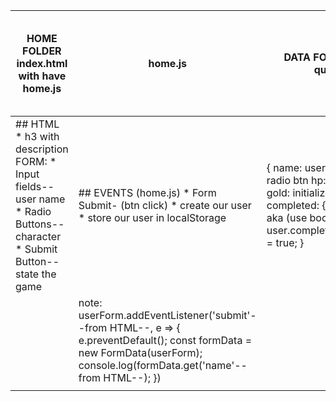 | HOME FOLDER index.html with have home.js                                                                                     | home.js                                                                                                                                                                        | DATA FOLDER data-quest.js                                                                                                                                             | QUEST FOLDER index.html quest.js | MAP FOLDER index.html map.js import quest-data in map.js           | INDIVIDUAL  QUEST  PAGE(QUEST DETAIL PAGE) ** this has 3 different URLS **                                                                               | RESULTS | NOTES                                                                                                                      |   |
|------------------------------------------------------------------------------------------------------------------------------|--------------------------------------------------------------------------------------------------------------------------------------------------------------------------------|-----------------------------------------------------------------------------------------------------------------------------------------------------------------------|----------------------------------|--------------------------------------------------------------------|----------------------------------------------------------------------------------------------------------------------------------------------------------|---------|----------------------------------------------------------------------------------------------------------------------------|---|
| ## HTML * h3 with description FORM: * Input fields-- user name * Radio Buttons-- character * Submit Button-- state the game  | ## EVENTS (home.js) * Form Submit- (btn click)   * create our user    * store our user in localStorage                                                                         | { name: user input race:from radio btn hp: initialize @ 35 gold: initialize @ 0 completed: {  'quest': true } aka (use boolean) user.completed[questname] = true;   } |                                  | * links for each quest    on map.     * `./quest/?id=${quest_id}`; | ## HTML ELEMENTS  * h3 with name of the quest  * img showing the quest img  * <p> or <span> with description  * 3 radio btns with choices   * submit btn |         | **URL search window  windown.location.search booger = new URLSearchParams(window.location.search); booger.get('selected'); |   |
|                                                                                                                              | note:   userForm.addEventListener('submit'--from HTML--, e => { e.preventDefault(); const formData = new FormData(userForm); console.log(formData.get('name'--from HTML--); }) |                                                                                                                                                                       | quest.js  import findById        | make a for loop and loop through  `./quest/?id=${quest_id}`;       | build data for game  FILES:  * monsters  * hairy dragon   * treasure                                                                                     |         |                                                                                                                            |   |
|                                                                                                                              |                                                                                                                                                                                |                                                                                                                                                                       |                                  |                                                                    |                                                                                                                                                          |         |                                                                                                                            |   |
